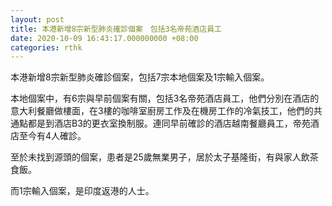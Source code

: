 ```yaml
---
layout: post
title: 本港新增8宗新型肺炎確診個案　包括3名帝苑酒店員工
date: 2020-10-09 16:43:17.000000000 +08:00
categories: rthk
---
```


本港新增8宗新型肺炎確診個案，包括7宗本地個案及1宗輸入個案。　

本地個案中，有6宗與早前個案有關，包括3名帝苑酒店員工，他們分別在酒店的意大利餐廳做樓面，在3樓的咖啡室廚房工作及在機房工作的冷氣技工，他們的共通點都是到酒店B3的更衣室換制服。連同早前確診的酒店越南餐廳員工，帝苑酒店至今有4人確診。

至於未找到源頭的個案，患者是25歲無業男子，居於太子基隆街，有與家人飲茶食飯。

而1宗輸入個案，是印度返港的人士。
